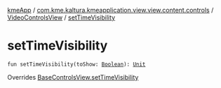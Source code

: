 [kmeApp](../../index.md) / [com.kme.kaltura.kmeapplication.view.view.content.controls](../index.md) / [VideoControlsView](index.md) / [setTimeVisibility](./set-time-visibility.md)

# setTimeVisibility

`fun setTimeVisibility(toShow: `[`Boolean`](https://kotlinlang.org/api/latest/jvm/stdlib/kotlin/-boolean/index.html)`): `[`Unit`](https://kotlinlang.org/api/latest/jvm/stdlib/kotlin/-unit/index.html)

Overrides [BaseControlsView.setTimeVisibility](../-base-controls-view/set-time-visibility.md)

